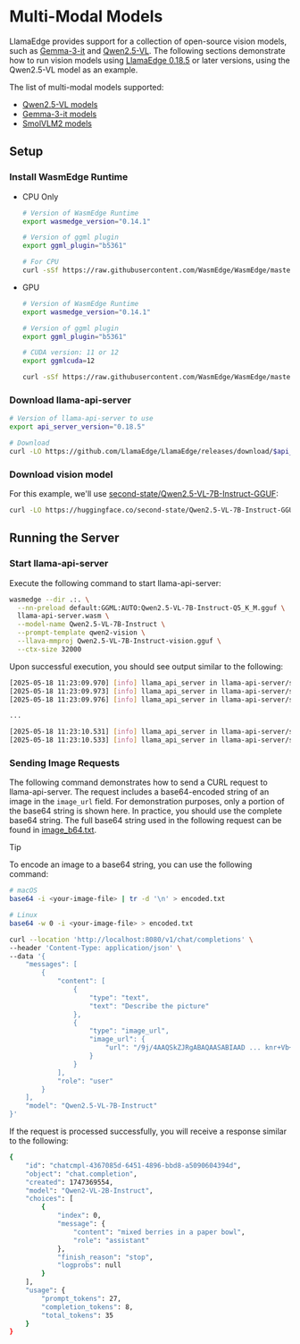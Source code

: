 # Multi-Modal Models

LlamaEdge provides support for a collection of open-source vision models, such as [Gemma-3-it](https://huggingface.co/collections/second-state/gemma-3-it-gguf-models-67d18b5fb8e881054276af2b) and [Qwen2.5-VL](https://huggingface.co/collections/second-state/qwen25-vl-gguf-models-6829541a1443e849614a9fa0). The following sections demonstrate how to run vision models using [LlamaEdge 0.18.5](https://github.com/LlamaEdge/LlamaEdge/releases/tag/0.18.5) or later versions, using the Qwen2.5-VL model as an example.

The list of multi-modal models supported:

- [Qwen2.5-VL models](https://huggingface.co/collections/second-state/qwen25-vl-gguf-models-6829541a1443e849614a9fa0)
- [Gemma-3-it models](https://huggingface.co/collections/second-state/gemma-3-it-gguf-models-67d18b5fb8e881054276af2b)
- [SmolVLM2 models](https://huggingface.co/collections/second-state/smolvlm2-gguf-models-6836811b9a711ff2ff0191a0)

## Setup

### Install WasmEdge Runtime

- CPU Only

  ```bash
  # Version of WasmEdge Runtime
  export wasmedge_version="0.14.1"

  # Version of ggml plugin
  export ggml_plugin="b5361"

  # For CPU
  curl -sSf https://raw.githubusercontent.com/WasmEdge/WasmEdge/master/utils/install_v2.sh | bash -s -- -v $wasmedge_version --ggmlbn=$ggml_plugin
  ```

- GPU

  ```bash
  # Version of WasmEdge Runtime
  export wasmedge_version="0.14.1"

  # Version of ggml plugin
  export ggml_plugin="b5361"

  # CUDA version: 11 or 12
  export ggmlcuda=12

  curl -sSf https://raw.githubusercontent.com/WasmEdge/WasmEdge/master/utils/install_v2.sh | bash -s -- -v $wasmedge_version --ggmlbn=$ggml_plugin --ggmlcuda=$ggmlcuda
  ```

### Download llama-api-server

```bash
# Version of llama-api-server to use
export api_server_version="0.18.5"

# Download
curl -LO https://github.com/LlamaEdge/LlamaEdge/releases/download/$api_server_version/llama-api-server.wasm
```

### Download vision model

For this example, we'll use [second-state/Qwen2.5-VL-7B-Instruct-GGUF](https://huggingface.co/second-state/Qwen2.5-VL-7B-Instruct-GGUF/blob/main/Qwen2.5-VL-7B-Instruct-Q5_K_M.gguf):

```bash
curl -LO https://huggingface.co/second-state/Qwen2.5-VL-7B-Instruct-GGUF/resolve/main/Qwen2.5-VL-7B-Instruct-Q5_K_M.gguf
```

## Running the Server

### Start llama-api-server

Execute the following command to start llama-api-server:

```bash
wasmedge --dir .:. \
  --nn-preload default:GGML:AUTO:Qwen2.5-VL-7B-Instruct-Q5_K_M.gguf \
  llama-api-server.wasm \
  --model-name Qwen2.5-VL-7B-Instruct \
  --prompt-template qwen2-vision \
  --llava-mmproj Qwen2.5-VL-7B-Instruct-vision.gguf \
  --ctx-size 32000
```

Upon successful execution, you should see output similar to the following:

```bash
[2025-05-18 11:23:09.970] [info] llama_api_server in llama-api-server/src/main.rs:202: LOG LEVEL: info
[2025-05-18 11:23:09.973] [info] llama_api_server in llama-api-server/src/main.rs:205: SERVER VERSION: 0.18.5
[2025-05-18 11:23:09.976] [info] llama_api_server in llama-api-server/src/main.rs:544: model_name: Qwen2.5-VL-7B-Instruct

...

[2025-05-18 11:23:10.531] [info] llama_api_server in llama-api-server/src/main.rs:917: plugin_ggml_version: b5361 (commit cf0a43bb)
[2025-05-18 11:23:10.533] [info] llama_api_server in llama-api-server/src/main.rs:952: Listening on 0.0.0.0:8080
```

### Sending Image Requests

The following command demonstrates how to send a CURL request to llama-api-server. The request includes a base64-encoded string of an image in the `image_url` field. For demonstration purposes, only a portion of the base64 string is shown here. In practice, you should use the complete base64 string. The full base64 string used in the following request can be found in [image_b64.txt](../assets/image_b64.txt).

> [!TIP]
> To encode an image to a base64 string, you can use the following command:
>
> ```bash
> # macOS
> base64 -i <your-image-file> | tr -d '\n' > encoded.txt
>
> # Linux
> base64 -w 0 -i <your-image-file> > encoded.txt
> ```

```bash
curl --location 'http://localhost:8080/v1/chat/completions' \
--header 'Content-Type: application/json' \
--data '{
    "messages": [
        {
            "content": [
                {
                    "type": "text",
                    "text": "Describe the picture"
                },
                {
                    "type": "image_url",
                    "image_url": {
                        "url": "/9j/4AAQSkZJRgABAQAASABIAAD ... knr+Vb+lWR8oTTNwfujOc/hSuhuSsf//Z"
                    }
                }
            ],
            "role": "user"
        }
    ],
    "model": "Qwen2.5-VL-7B-Instruct"
}'
```

If the request is processed successfully, you will receive a response similar to the following:

```bash
{
    "id": "chatcmpl-4367085d-6451-4896-bbd8-a5090604394d",
    "object": "chat.completion",
    "created": 1747369554,
    "model": "Qwen2-VL-2B-Instruct",
    "choices": [
        {
            "index": 0,
            "message": {
                "content": "mixed berries in a paper bowl",
                "role": "assistant"
            },
            "finish_reason": "stop",
            "logprobs": null
        }
    ],
    "usage": {
        "prompt_tokens": 27,
        "completion_tokens": 8,
        "total_tokens": 35
    }
}
```
